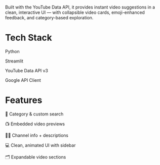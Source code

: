 Built with the YouTube Data API, it provides instant video suggestions in a clean, interactive UI — with collapsible video cards, emoji-enhanced feedback, and category-based exploration.

# Tech Stack

Python

Streamlit

YouTube Data API v3

Google API Client

# Features

📂 Category & custom search

📺 Embedded video previews

🧑‍🏫 Channel info + descriptions

💻 Clean, animated UI with sidebar

🗂️ Expandable video sections

